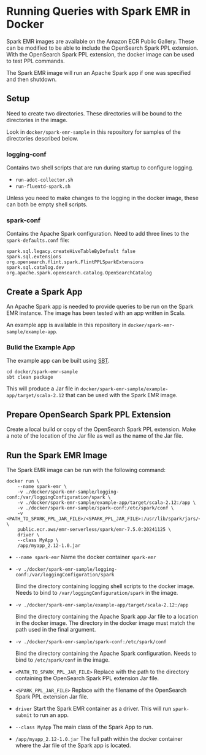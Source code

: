 # Running Queries with Spark EMR in Docker

Spark EMR images are available on the Amazon ECR Public Gallery. These can be modified to
be able to include the OpenSearch Spark PPL extension. With the OpenSearch Spark PPL
extension, the docker image can be used to test PPL commands.

The Spark EMR image will run an Apache Spark app if one was specified and then shutdown.

## Setup

Need to create two directories. These directories will be bound to the directories in the
image.

Look in `docker/spark-emr-sample` in this repository for samples of the directories
described below.

### logging-conf
Contains two shell scripts that are run during startup to configure logging.
* `run-adot-collector.sh`
* `run-fluentd-spark.sh`

Unless you need to make changes to the logging in the docker image, these can both be
empty shell scripts.

### spark-conf

Contains the Apache Spark configuration. Need to add three lines to the `spark-defaults.conf`
file:
```
spark.sql.legacy.createHiveTableByDefault false
spark.sql.extensions org.opensearch.flint.spark.FlintPPLSparkExtensions
spark.sql.catalog.dev org.apache.spark.opensearch.catalog.OpenSearchCatalog
```

## Create a Spark App

An Apache Spark app is needed to provide queries to be run on the Spark EMR instance.
The image has been tested with an app written in Scala.

An example app is available in this repository in `docker/spark-emr-sample/example-app`.

### Bulid the Example App

The example app can be built using [SBT](https://www.scala-sbt.org/).
```
cd docker/spark-emr-sample
sbt clean package
```

This will produce a Jar file in `docker/spark-emr-sample/example-app/target/scala-2.12`
that can be used with the Spark EMR image.

## Prepare OpenSearch Spark PPL Extension

Create a local build or copy of the OpenSearch Spark PPL extension. Make a note of the
location of the Jar file as well as the name of the Jar file.

## Run the Spark EMR Image

The Spark EMR image can be run with the following command:
```
docker run \
    --name spark-emr \
    -v ./docker/spark-emr-sample/logging-conf:/var/loggingConfiguration/spark \
    -v ./docker/spark-emr-sample/example-app/target/scala-2.12:/app \
    -v ./docker/spark-emr-sample/spark-conf:/etc/spark/conf \
    -v <PATH_TO_SPARK_PPL_JAR_FILE>/<SPARK_PPL_JAR_FILE>:/usr/lib/spark/jars/<SPARK_PPL_JAR_FILE> \
    public.ecr.aws/emr-serverless/spark/emr-7.5.0:20241125 \
    driver \
    --class MyApp \
    /app/myapp_2.12-1.0.jar
```

* `--name spark-emr`
   Name the docker container `spark-emr`
* `-v ./docker/spark-emr-sample/logging-conf:/var/loggingConfiguration/spark`
   
   Bind the directory containing logging shell scripts to the docker image. Needs to bind
   to `/var/loggingConfiguration/spark` in the image.
* `-v ./docker/spark-emr-sample/example-app/target/scala-2.12:/app`
   
   Bind the directory containing the Apache Spark app Jar file to a location in the
   docker image. The directory in the docker image must match the path used in the final
   argument.
* `-v ./docker/spark-emr-sample/spark-conf:/etc/spark/conf`

   Bind the directory containing the Apache Spark configuration. Needs to bind to
   `/etc/spark/conf` in the image.
* `<PATH_TO_SPARK_PPL_JAR_FILE>`
   Replace with the path to the directory containing the OpenSearch Spark PPL extension
   Jar file.
* `<SPARK_PPL_JAR_FILE>`
   Replace with the filename of the OpenSearch Spark PPL extension Jar file.
* `driver`
   Start the Spark EMR container as a driver. This will run `spark-submit` to run an
   app.
* `--class MyApp`
   The main class of the Spark App to run.
* `/app/myapp_2.12-1.0.jar`
   The full path within the docker container where the Jar file of the Spark app is
   located.